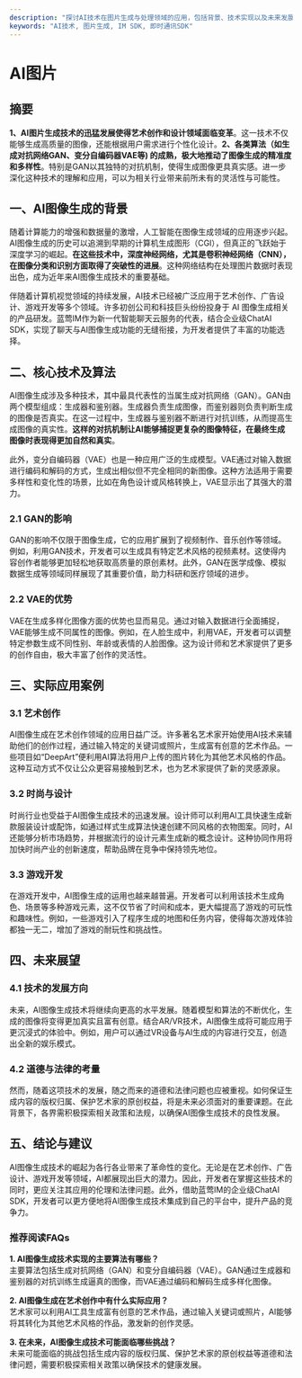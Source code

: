 ```yaml
---
description: "探讨AI技术在图片生成与处理领域的应用，包括背景、技术实现以及未来发展方向，提供全面分析和实用建议。"
keywords: "AI技术, 图片生成, IM SDK, 即时通讯SDK"
---
```

# AI图片  

## 摘要

**1、AI图片生成技术的迅猛发展使得艺术创作和设计领域面临变革**。这一技术不仅能够生成高质量的图像，还能根据用户需求进行个性化设计。**2、各类算法（如生成对抗网络GAN、变分自编码器VAE等) 的成熟，极大地推动了图像生成的精准度和多样性**。特别是GAN以其独特的对抗机制，使得生成图像更具真实感。进一步深化这种技术的理解和应用，可以为相关行业带来前所未有的灵活性与可能性。

## 一、AI图像生成的背景

随着计算能力的增强和数据量的激增，人工智能在图像生成领域的应用逐步兴起。AI图像生成的历史可以追溯到早期的计算机生成图形（CGI），但真正的飞跃始于深度学习的崛起。**在这些技术中，深度神经网络，尤其是卷积神经网络（CNN），在图像分类和识别方面取得了突破性的进展**。这种网络结构在处理图片数据时表现出色，成为近年来AI图像生成技术的重要基础。

伴随着计算机视觉领域的持续发展，AI技术已经被广泛应用于艺术创作、广告设计、游戏开发等多个领域。许多初创公司和科技巨头纷纷投身于 AI 图像生成相关的产品研发。蓝莺IM作为新一代智能聊天云服务的代表，结合企业级ChatAI SDK，实现了聊天与AI图像生成功能的无缝衔接，为开发者提供了丰富的功能选择。

## 二、核心技术及算法

AI图像生成涉及多种技术，其中最具代表性的当属生成对抗网络（GAN）。GAN由两个模型组成：生成器和鉴别器。生成器负责生成图像，而鉴别器则负责判断生成的图像是否真实。在这一过程中，生成器与鉴别器不断进行对抗训练，从而提高生成图像的真实性。**这样的对抗机制让AI能够捕捉更复杂的图像特征，在最终生成图像时表现得更加自然和真实**。

此外，变分自编码器（VAE）也是一种应用广泛的生成模型。VAE通过对输入数据进行编码和解码的方式，生成出相似但不完全相同的新图像。这种方法适用于需要多样性和变化性的场景，比如在角色设计或风格转换上，VAE显示出了其强大的潜力。

### 2.1 GAN的影响

GAN的影响不仅限于图像生成，它的应用扩展到了视频制作、音乐创作等领域。例如，利用GAN技术，开发者可以生成具有特定艺术风格的视频素材。这使得内容创作者能够更加轻松地获取高质量的原创素材。此外，GAN在医学成像、模拟数据生成等领域同样展现了其重要价值，助力科研和医疗领域的进步。

### 2.2 VAE的优势

VAE在生成多样化图像方面的优势也显而易见。通过对输入数据进行全面捕捉，VAE能够生成不同属性的图像。例如，在人脸生成中，利用VAE，开发者可以调整特定参数生成不同性别、年龄或表情的人脸图像。这为设计师和艺术家提供了更多的创作自由，极大丰富了创作的灵活性。

## 三、实际应用案例

### 3.1 艺术创作

AI图像生成在艺术创作领域的应用日益广泛。许多著名艺术家开始使用AI技术来辅助他们的创作过程，通过输入特定的关键词或照片，生成富有创意的艺术作品。一些项目如“DeepArt”便利用AI算法将用户上传的图片转化为其他艺术风格的作品。这种互动方式不仅让公众更容易接触到艺术，也为艺术家提供了新的灵感源泉。

### 3.2 时尚与设计

时尚行业也受益于AI图像生成技术的迅速发展。设计师可以利用AI工具快速生成新款服装设计或配饰，如通过样式生成算法快速创建不同风格的衣物图案。同时，AI还能够分析市场趋势，并根据流行的设计元素生成新的概念设计。这种协同作用将加快时尚产业的创新速度，帮助品牌在竞争中保持领先地位。

### 3.3 游戏开发

在游戏开发中，AI图像生成的运用也越来越普遍。开发者可以利用该技术生成角色、场景等多种游戏元素，这不仅节省了时间和成本，更大幅提高了游戏的可玩性和趣味性。例如，一些游戏引入了程序生成的地图和任务内容，使得每次游戏体验都独一无二，增加了游戏的耐玩性和挑战性。

## 四、未来展望

### 4.1 技术的发展方向

未来，AI图像生成技术将继续向更高的水平发展。随着模型和算法的不断优化，生成的图像将变得更加真实且富有创意。结合AR/VR技术，AI图像生成将可能应用于更沉浸式的体验中。例如，用户可以通过VR设备与AI生成的内容进行交互，创造出全新的娱乐模式。

### 4.2 道德与法律的考量

然而，随着这项技术的发展，随之而来的道德和法律问题也应被重视。如何保证生成内容的版权归属、保护艺术家的原创权益，将是未来必须面对的重要课题。在此背景下，各界需积极探索相关政策和法规，以确保AI图像生成技术的良性发展。

## 五、结论与建议

AI图像生成技术的崛起为各行各业带来了革命性的变化。无论是在艺术创作、广告设计、游戏开发等领域，AI都展现出巨大的潜力。因此，开发者在掌握这些技术的同时，更应关注其应用的伦理和法律问题。此外，借助蓝莺IM的企业级ChatAI SDK，开发者可以更方便地将AI图像生成技术集成到自己的平台中，提升产品的竞争力。

### 推荐阅读FAQs

**1. AI图像生成技术实现的主要算法有哪些？**  
主要算法包括生成对抗网络（GAN）和变分自编码器（VAE）。GAN通过生成器和鉴别器的对抗训练生成逼真的图像，而VAE通过编码和解码生成多样化图像。

**2. AI图像生成在艺术创作中有什么实际应用？**  
艺术家可以利用AI工具生成富有创意的艺术作品，通过输入关键词或照片，AI能够将其转化为其他艺术风格的作品，激发新的创作灵感。

**3. 在未来，AI图像生成技术可能面临哪些挑战？**  
未来可能面临的挑战包括生成内容的版权归属、保护艺术家的原创权益等道德和法律问题，需要积极探索相关政策以确保技术的健康发展。
